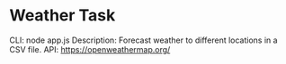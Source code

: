 # Weather Task
CLI: node app.js
Description: Forecast weather to different locations in a CSV file.
API: https://openweathermap.org/
